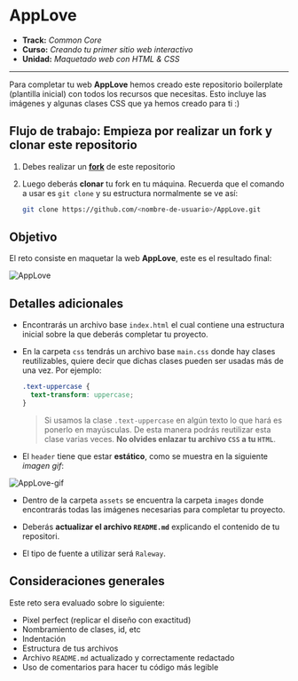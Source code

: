 # AppLove

* **Track:** _Common Core_
* **Curso:** _Creando tu primer sitio web interactivo_
* **Unidad:** _Maquetado web con HTML & CSS_

***
Para completar tu web **AppLove** hemos creado este repositorio boilerplate (plantilla inicial) con todos los recursos que necesitas. Esto incluye las imágenes y algunas clases CSS que ya hemos creado para ti :)

## Flujo de trabajo: Empieza por realizar un fork y clonar este repositorio

1. Debes realizar un [**fork**](https://gist.github.com/ivandevp/1de47ae69a5e139a6622d78c882e1f74) de este repositorio

2. Luego deberás **clonar** tu fork en tu máquina. Recuerda que el comando a usar es `git clone` y su estructura normalmente se ve así:

    ```bash
    git clone https://github.com/<nombre-de-usuario>/AppLove.git
    ```

## Objetivo

El reto consiste en maquetar la web **AppLove**, este es el resultado final:

![AppLove](https://fotos.subefotos.com/1edc0aab51f1d624da4a24ab86129d87o.png) 

## Detalles adicionales

- Encontrarás un archivo base `index.html` el cual contiene una estructura inicial sobre la que deberás completar tu proyecto.

- En la carpeta `css` tendrás un archivo base `main.css` donde hay clases reutilizables, quiere decir que dichas clases pueden ser usadas más de una vez. Por ejemplo: 

    ```CSS
    .text-uppercase {
      text-transform: uppercase;
    }
    ```

    >Si usamos la clase `.text-uppercase` en algún texto lo que hará es ponerlo en mayúsculas. De esta manera podrás reutilizar esta clase varias veces. **No olvides enlazar tu archivo `CSS` a tu `HTML`**.

- El `header` tiene que estar **estático**, como se muestra en la siguiente _imagen gif_:

![AppLove-gif](https://fotos.subefotos.com/da068e44cb72b36ba6c4458130c00185o.gif) 

- Dentro de la carpeta `assets` se encuentra la carpeta `images` donde encontrarás todas las imágenes necesarias para completar tu proyecto.

- Deberás **actualizar el archivo `README.md`** explicando el contenido de tu repositori.

- El tipo de fuente a utilizar será `Raleway`.

## Consideraciones generales

Este reto sera evaluado sobre lo siguiente:

- Pixel perfect (replicar el diseño con exactitud)
- Nombramiento de clases, id, etc
- Indentación
- Estructura de tus archivos
- Archivo `README.md` actualizado y correctamente redactado
- Uso de comentarios para hacer tu código más legible

